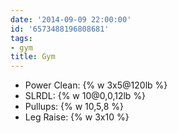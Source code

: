 ```yaml
---
date: '2014-09-09 22:00:00'
id: '6573488196808681'
tags:
- gym
title: Gym
---
```


- Power Clean: {% w 3x5@120lb %}
- SLRDL: {% w 10@0,0,12lb %}
- Pullups: {% w 10,5,8 %}
- Leg Raise: {% w 3x10 %}
